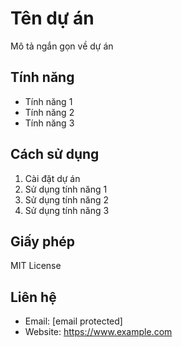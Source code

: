 # Tên dự án

Mô tả ngắn gọn về dự án

## Tính năng

* Tính năng 1
* Tính năng 2
* Tính năng 3

## Cách sử dụng

1. Cài đặt dự án
2. Sử dụng tính năng 1
3. Sử dụng tính năng 2
4. Sử dụng tính năng 3

## Giấy phép

MIT License

## Liên hệ

* Email: [email protected]
* Website: https://www.example.com